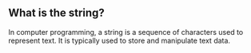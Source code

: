 ## What is the string?

In computer programming, a string is a sequence of characters used to represent text. It is typically used to store and manipulate text data.

